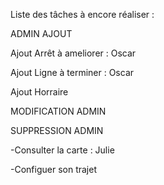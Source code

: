 Liste des tâches à encore réaliser :


ADMIN AJOUT

Ajout Arrêt à ameliorer : Oscar

Ajout Ligne à terminer : Oscar

Ajout Horraire


MODIFICATION ADMIN


SUPPRESSION ADMIN

-Consulter la carte : Julie

-Configuer son trajet 
